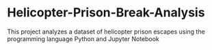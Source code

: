 # Helicopter-Prison-Break-Analysis
This project analyzes a dataset of helicopter prison escapes using the programming language Python and Jupyter Notebook

